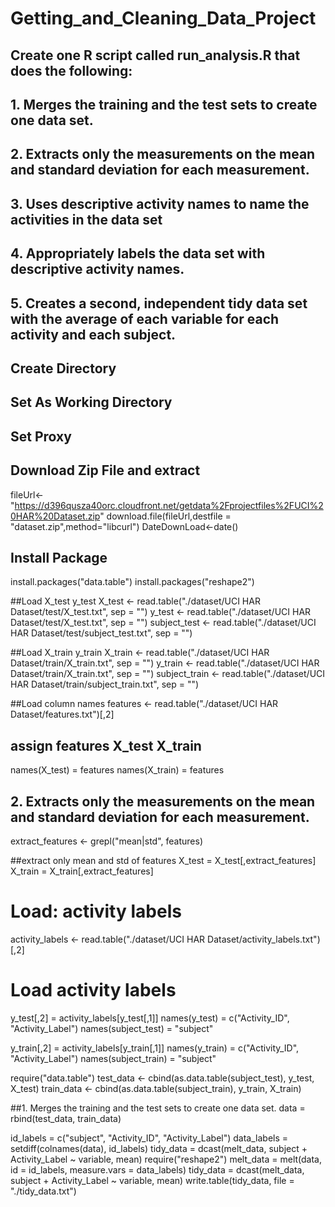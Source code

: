 # Getting_and_Cleaning_Data_Project
## Create one R script called run_analysis.R that does the following:
## 1. Merges the training and the test sets to create one data set.
## 2. Extracts only the measurements on the mean and standard deviation for each measurement.
## 3. Uses descriptive activity names to name the activities in the data set
## 4. Appropriately labels the data set with descriptive activity names.
## 5. Creates a second, independent tidy data set with the average of each variable for each activity and each subject.


## Create Directory
## Set As Working Directory
## Set Proxy
## Download Zip File and extract
   fileUrl<-"https://d396qusza40orc.cloudfront.net/getdata%2Fprojectfiles%2FUCI%20HAR%20Dataset.zip"
   download.file(fileUrl,destfile = "dataset.zip",method="libcurl") 
   DateDownLoad<-date()

## Install Package
install.packages("data.table")
install.packages("reshape2")

##Load  X_test  y_test
X_test <- read.table("./dataset/UCI HAR Dataset/test/X_test.txt", sep = "")
y_test <- read.table("./dataset/UCI HAR Dataset/test/X_test.txt", sep = "")
subject_test <- read.table("./dataset/UCI HAR Dataset/test/subject_test.txt", sep = "")

##Load  X_train  y_train
X_train <- read.table("./dataset/UCI HAR Dataset/train/X_train.txt", sep = "")
y_train <- read.table("./dataset/UCI HAR Dataset/train/X_train.txt", sep = "")
subject_train <- read.table("./dataset/UCI HAR Dataset/train/subject_train.txt", sep = "")

##Load column names
features <- read.table("./dataset/UCI HAR Dataset/features.txt")[,2]

## assign features X_test  X_train
names(X_test) = features
names(X_train) = features

## 2. Extracts only the measurements on the mean and standard deviation for each measurement.
extract_features <- grepl("mean|std", features)

##extract only mean and std of features
X_test = X_test[,extract_features]
X_train = X_train[,extract_features]

# Load: activity labels
activity_labels <- read.table("./dataset/UCI HAR Dataset/activity_labels.txt")[,2]
# Load activity labels
y_test[,2] = activity_labels[y_test[,1]]
names(y_test) = c("Activity_ID", "Activity_Label")
names(subject_test) = "subject"

y_train[,2] = activity_labels[y_train[,1]]
names(y_train) = c("Activity_ID", "Activity_Label")
names(subject_train) = "subject"

require("data.table")
test_data <- cbind(as.data.table(subject_test), y_test, X_test)
train_data <- cbind(as.data.table(subject_train), y_train, X_train)

##1. Merges the training and the test sets to create one data set.
data = rbind(test_data, train_data)

id_labels   = c("subject", "Activity_ID", "Activity_Label")
data_labels = setdiff(colnames(data), id_labels)
tidy_data = dcast(melt_data, subject + Activity_Label ~ variable, mean)
require("reshape2")
melt_data      = melt(data, id = id_labels, measure.vars = data_labels)
tidy_data = dcast(melt_data, subject + Activity_Label ~ variable, mean)
write.table(tidy_data, file = "./tidy_data.txt")
